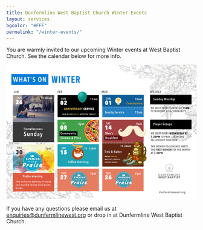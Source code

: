 ```yaml
---
title: Dunfermline West Baptist Church Winter Events
layout: services
bgcolor: "#FFF"
permalink: "/winter-events/"
---
```

<div class='row'>
<div class="col-lg-12 text-normal">
You are warmly invited to our upcoming Winter events at West Baptist Church. See the calendar below for more info.

<p class='text-center'><img class='center img-responsive' src='/assets/img/winter-events.jpg' alt='Christmas celebration' /></p>

If you have any questions please email us at <a href='mailto:enquiries@dunfermlinewest.org?subject=kidzclub'>enquiries@dunfermlinewest.org</a> or drop in at Dunfermline West Baptist Church.

</div>
</div>